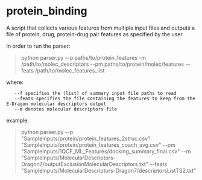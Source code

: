 # protein_binding
A script that collects various features from multiple input files and outputs a file of protein, drug, protein-drug pair features as specified by the user. 


In order to run the parser:

> python parser.py --p paths/to/protein_features -m /path/to/molec_descriptors --pm paths/to/protein/molec/features --feats /path/to/molec_features_list

where:

       --f specifies the (list) of summary input file paths to read
       --feats specifies the file containing the features to keep from the E-Dragon molecular descriptors output
       --m denotes molecular descriptors file

example:
> python parser.py --p "SampleInputs/protein/protein_features_2struc.csv" "SampleInputs/protein/protein_features_coach_avg.csv" --pm "SampleInputs/1QCF_ML_Features/docking_summary_final.csv" --m "SampleInputs/MolecularDescriptors-Dragon7/outputExclusionMolecularDescriptors.txt" --feats "SampleInputs/MolecularDescriptors-Dragon7/descriptorsListTS2.txt"
	




